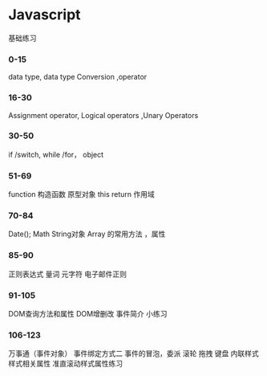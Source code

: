 # Javascript
基础练习 
### 0-15
data type, data type Conversion ,operator 

### 16-30 
Assignment operator, Logical operators ,Unary Operators
### 30-50
if /switch, while /for， object
### 51-69
function 构造函数 原型对象 this return 作用域 
### 70-84
Date(); Math String对象 Array  的常用方法 ，属性
### 85-90
正则表达式 量词 元字符 电子邮件正则
### 91-105
DOM查询方法和属性     DOM增删改 事件简介 小练习
### 106-123
万事通（事件对象） 事件绑定方式二  事件的冒泡，委派  滚轮 拖拽 键盘 内联样式  样式相关属性   准直滚动样式属性练习
